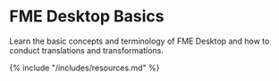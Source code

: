 # FME Desktop Basics

Learn the basic concepts and terminology of FME Desktop and how to conduct translations and transformations.

{% include "/includes/resources.md" %}

